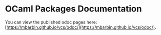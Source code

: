 # OCaml Packages Documentation

You can view the published odoc pages here: [https://mbarbin.github.io/vcs/odoc/](https://mbarbin.github.io/vcs/odoc/).
